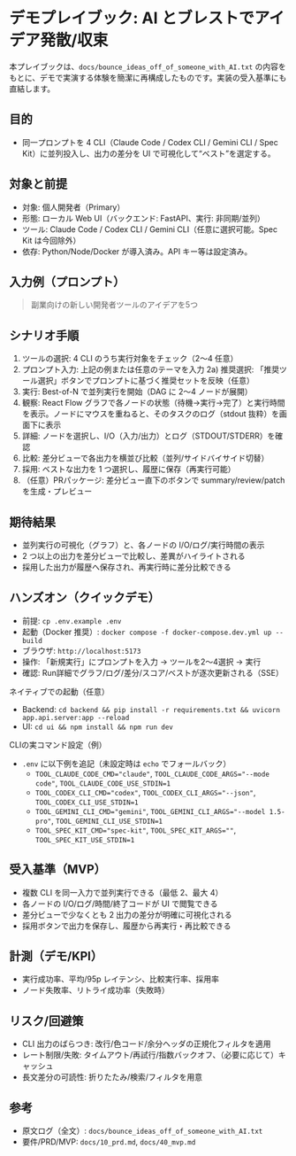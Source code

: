 # デモプレイブック: AI とブレストでアイデア発散/収束

本プレイブックは、`docs/bounce_ideas_off_of_someone_with_AI.txt` の内容をもとに、デモで実演する体験を簡潔に再構成したものです。実装の受入基準にも直結します。

## 目的
- 同一プロンプトを 4 CLI（Claude Code / Codex CLI / Gemini CLI / Spec Kit）に並列投入し、出力の差分を UI で可視化して“ベスト”を選定する。

## 対象と前提
- 対象: 個人開発者（Primary）
- 形態: ローカル Web UI（バックエンド: FastAPI、実行: 非同期/並列）
- ツール: Claude Code / Codex CLI / Gemini CLI（任意に選択可能。Spec Kit は今回除外）
- 依存: Python/Node/Docker が導入済み。API キー等は設定済み。

## 入力例（プロンプト）
> 副業向けの新しい開発者ツールのアイデアを5つ

## シナリオ手順
1) ツールの選択: 4 CLI のうち実行対象をチェック（2〜4 任意）
2) プロンプト入力: 上記の例または任意のテーマを入力
2a) 推奨選択: 「推奨ツール選択」ボタンでプロンプトに基づく推奨セットを反映（任意）
3) 実行: Best-of-N で並列実行を開始（DAG に 2〜4 ノードが展開）
4) 観察: React Flow グラフで各ノードの状態（待機→実行→完了）と実行時間を表示。ノードにマウスを重ねると、そのタスクのログ（stdout 抜粋）を画面下に表示
5) 詳細: ノードを選択し、I/O（入力/出力）とログ（STDOUT/STDERR）を確認
6) 比較: 差分ビューで各出力を横並び比較（並列/サイドバイサイド切替）
7) 採用: ベストな出力を 1 つ選択し、履歴に保存（再実行可能）
8) （任意）PRパッケージ: 差分ビュー直下のボタンで summary/review/patch を生成・プレビュー

## 期待結果
- 並列実行の可視化（グラフ）と、各ノードの I/O/ログ/実行時間の表示
- 2 つ以上の出力を差分ビューで比較し、差異がハイライトされる
- 採用した出力が履歴へ保存され、再実行時に差分比較できる

## ハンズオン（クイックデモ）
- 前提: `cp .env.example .env`
- 起動（Docker 推奨）: `docker compose -f docker-compose.dev.yml up --build`
- ブラウザ: `http://localhost:5173`
- 操作: 「新規実行」にプロンプトを入力 → ツールを2〜4選択 → 実行
- 確認: Run詳細でグラフ/ログ/差分/スコア/ベストが逐次更新される（SSE）

ネイティブでの起動（任意）
- Backend: `cd backend && pip install -r requirements.txt && uvicorn app.api.server:app --reload`
- UI: `cd ui && npm install && npm run dev`

CLIの実コマンド設定（例）
- `.env` に以下例を追記（未設定時は `echo` でフォールバック）
  - `TOOL_CLAUDE_CODE_CMD="claude"`, `TOOL_CLAUDE_CODE_ARGS="--mode code"`, `TOOL_CLAUDE_CODE_USE_STDIN=1`
  - `TOOL_CODEX_CLI_CMD="codex"`, `TOOL_CODEX_CLI_ARGS="--json"`, `TOOL_CODEX_CLI_USE_STDIN=1`
  - `TOOL_GEMINI_CLI_CMD="gemini"`, `TOOL_GEMINI_CLI_ARGS="--model 1.5-pro"`, `TOOL_GEMINI_CLI_USE_STDIN=1`
  - `TOOL_SPEC_KIT_CMD="spec-kit"`, `TOOL_SPEC_KIT_ARGS=""`, `TOOL_SPEC_KIT_USE_STDIN=1`

## 受入基準（MVP）
- 複数 CLI を同一入力で並列実行できる（最低 2、最大 4）
- 各ノードの I/O/ログ/時間/終了コードが UI で閲覧できる
- 差分ビューで少なくとも 2 出力の差分が明確に可視化される
- 採用ボタンで出力を保存し、履歴から再実行・再比較できる

## 計測（デモ/KPI）
- 実行成功率、平均/95p レイテンシ、比較実行率、採用率
- ノード失敗率、リトライ成功率（失敗時）

## リスク/回避策
- CLI 出力のばらつき: 改行/色コード/余分ヘッダの正規化フィルタを適用
- レート制限/失敗: タイムアウト/再試行/指数バックオフ、（必要に応じて）キャッシュ
- 長文差分の可読性: 折りたたみ/検索/フィルタを用意

## 参考
- 原文ログ（全文）: `docs/bounce_ideas_off_of_someone_with_AI.txt`
- 要件/PRD/MVP: `docs/10_prd.md`, `docs/40_mvp.md`
